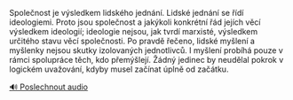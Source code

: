 
Společnost je výsledkem lidského jednání. Lidské jednání se řídí ideologiemi. Proto jsou společnost a jakýkoli konkrétní řád jejích věcí výsledkem ideologií; ideologie nejsou, jak tvrdí marxisté, výsledkem určitého stavu věcí společnosti. Po pravdě řečeno, lidské myšlení a myšlenky nejsou skutky izolovaných jednotlivců. I myšlení probíhá pouze v rámci spolupráce těch, kdo přemýšlejí. Žádný jedinec by neudělal pokrok v logickém uvažování, kdyby musel začínat úplně od začátku.

[🔊 Poslechnout audio](/data/7-paragraphs/audio/chapter_39/para_003-Spolenost-je-vsledkem-lidskho-jednn-Lidsk-j.mp3)
